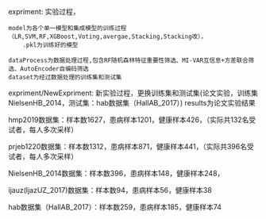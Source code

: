 expriment: 实验过程，

    model为各个单一模型和集成模型的训练过程（LR,SVM,RF,XGBoost,Voting,avergae,Stacking,Stacking改），
        .pkl为训练好的模型
        
    dataProcess为数据处理过程,包含RF随机森林特征重要性筛选、MI-VAR互信息+方差联合筛选、AutoEncoder自编码筛选
    dataset为经过数据处理的训练集和测试集
    
expriment/NewExpriment: 新实验过程，更换训练集和测试集(论文实验，训练集NielsenHB_2014，测试集：hab数据集（HallAB_2017）)
        results为论文实验结果


hmp2019数据集：样本数1627，患病样本1201，健康样本426，（实际共132名受试者，每人多次采样）

prjeb1220数据集：样本数1312，患病样本871，健康样本441，（实际共396名受试者，每人多次采样）

NielsenHB_2014数据集：样本数396，患病样本148，健康样本248，

ijauz(ljazUZ_2017)数据集：样本数94，患病样本56，健康样本38

hab数据集（HallAB_2017）：样本数259，患病样本185，健康样本74

